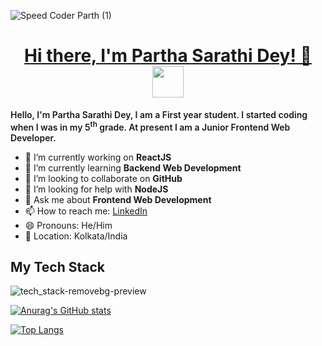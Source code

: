 ![Speed Coder Parth (1)](https://github.com/parthasdey2304/parthasdey2304/assets/131694386/2faf6903-3c05-46ce-8310-62c838809b1e)

<h1 align="center"><u>Hi there, I'm Partha Sarathi Dey! 👋</u><img src="https://media.giphy.com/media/mGcNjsfWAjY5AEZNw6/giphy.gif" width="50"></h1>

<p style="font-weight: 600;">Hello, I'm Partha Sarathi Dey, I am a First year student. I started coding when I was in my 5<sup>th</sup> grade. At present I am a Junior Frontend Web Developer.</p>

- 🔭 I’m currently working on **ReactJS**
- 🌱 I’m currently learning **Backend Web Development**
- 👯 I’m looking to collaborate on **GitHub**
- 🤔 I’m looking for help with **NodeJS**
- 💬 Ask me about **Frontend Web Development**
- 📫 How to reach me: <a href="https://linkedin.com/in/sarathiparth">LinkedIn</a>
- 😄 Pronouns: He/Him
- 📍 Location: Kolkata/India

## My Tech Stack

![tech_stack-removebg-preview](https://github.com/parthasdey2304/parthasdey2304/assets/131694386/55052118-ba66-4b22-bc19-dc7ba5214487)

[![Anurag's GitHub stats](https://github-readme-stats.vercel.app/api?username=parthasdey2304&show_icons=true)](https://github.com/anuraghazra/github-readme-stats)

[![Top Langs](https://github-readme-stats.vercel.app/api/top-langs/?username=parthasdey2304&layout=compact&show_icons=true)](https://github.com/anuraghazra/github-readme-stats)
